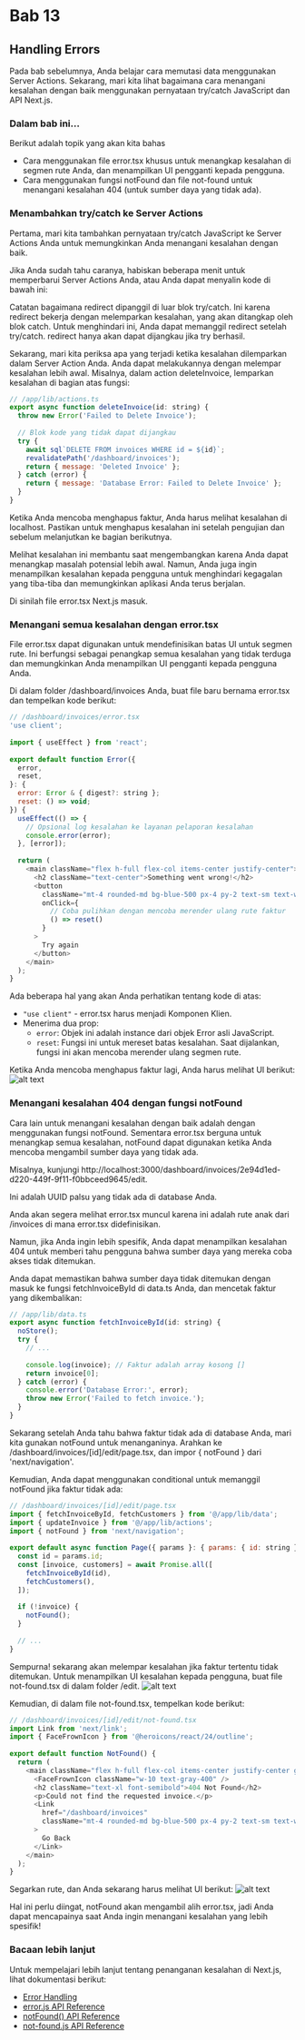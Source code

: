 # Bab 13

## Handling Errors
Pada bab sebelumnya, Anda belajar cara memutasi data menggunakan Server Actions. Sekarang, mari kita lihat bagaimana cara menangani kesalahan dengan baik menggunakan pernyataan try/catch JavaScript dan API Next.js.

### Dalam bab ini...
Berikut adalah topik yang akan kita bahas
- Cara menggunakan file error.tsx khusus untuk menangkap kesalahan di segmen rute Anda, dan menampilkan UI pengganti kepada pengguna.
- Cara menggunakan fungsi notFound dan file not-found untuk menangani kesalahan 404 (untuk sumber daya yang tidak ada).

### Menambahkan try/catch ke Server Actions
Pertama, mari kita tambahkan pernyataan try/catch JavaScript ke Server Actions Anda untuk memungkinkan Anda menangani kesalahan dengan baik.

Jika Anda sudah tahu caranya, habiskan beberapa menit untuk memperbarui Server Actions Anda, atau Anda dapat menyalin kode di bawah ini:

Catatan bagaimana redirect dipanggil di luar blok try/catch. Ini karena redirect bekerja dengan melemparkan kesalahan, yang akan ditangkap oleh blok catch. Untuk menghindari ini, Anda dapat memanggil redirect setelah try/catch. redirect hanya akan dapat dijangkau jika try berhasil.

Sekarang, mari kita periksa apa yang terjadi ketika kesalahan dilemparkan dalam Server Action Anda. Anda dapat melakukannya dengan melempar kesalahan lebih awal. Misalnya, dalam action deleteInvoice, lemparkan kesalahan di bagian atas fungsi:

```javascript
// /app/lib/actions.ts
export async function deleteInvoice(id: string) {
  throw new Error('Failed to Delete Invoice');
 
  // Blok kode yang tidak dapat dijangkau
  try {
    await sql`DELETE FROM invoices WHERE id = ${id}`;
    revalidatePath('/dashboard/invoices');
    return { message: 'Deleted Invoice' };
  } catch (error) {
    return { message: 'Database Error: Failed to Delete Invoice' };
  }
}
```

Ketika Anda mencoba menghapus faktur, Anda harus melihat kesalahan di localhost. Pastikan untuk menghapus kesalahan ini setelah pengujian dan sebelum melanjutkan ke bagian berikutnya.

Melihat kesalahan ini membantu saat mengembangkan karena Anda dapat menangkap masalah potensial lebih awal. Namun, Anda juga ingin menampilkan kesalahan kepada pengguna untuk menghindari kegagalan yang tiba-tiba dan memungkinkan aplikasi Anda terus berjalan.

Di sinilah file error.tsx Next.js masuk.

### Menangani semua kesalahan dengan error.tsx
File error.tsx dapat digunakan untuk mendefinisikan batas UI untuk segmen rute. Ini berfungsi sebagai penangkap semua kesalahan yang tidak terduga dan memungkinkan Anda menampilkan UI pengganti kepada pengguna Anda.

Di dalam folder /dashboard/invoices Anda, buat file baru bernama error.tsx dan tempelkan kode berikut:

```javascript
// /dashboard/invoices/error.tsx
'use client';
 
import { useEffect } from 'react';
 
export default function Error({
  error,
  reset,
}: {
  error: Error & { digest?: string };
  reset: () => void;
}) {
  useEffect(() => {
    // Opsional log kesalahan ke layanan pelaporan kesalahan
    console.error(error);
  }, [error]);
 
  return (
    <main className="flex h-full flex-col items-center justify-center">
      <h2 className="text-center">Something went wrong!</h2>
      <button
        className="mt-4 rounded-md bg-blue-500 px-4 py-2 text-sm text-white transition-colors hover:bg-blue-400"
        onClick={
          // Coba pulihkan dengan mencoba merender ulang rute faktur
          () => reset()
        }
      >
        Try again
      </button>
    </main>
  );
}
```

Ada beberapa hal yang akan Anda perhatikan tentang kode di atas:
- `"use client"` - error.tsx harus menjadi Komponen Klien.
- Menerima dua prop:
  - `error`: Objek ini adalah instance dari objek Error asli JavaScript.
  - `reset`: Fungsi ini untuk mereset batas kesalahan. Saat dijalankan, fungsi ini akan mencoba merender ulang segmen rute.

Ketika Anda mencoba menghapus faktur lagi, Anda harus melihat UI berikut:
![alt text](image-32.png)

### Menangani kesalahan 404 dengan fungsi notFound
Cara lain untuk menangani kesalahan dengan baik adalah dengan menggunakan fungsi notFound. Sementara error.tsx berguna untuk menangkap semua kesalahan, notFound dapat digunakan ketika Anda mencoba mengambil sumber daya yang tidak ada.

Misalnya, kunjungi http://localhost:3000/dashboard/invoices/2e94d1ed-d220-449f-9f11-f0bbceed9645/edit.

Ini adalah UUID palsu yang tidak ada di database Anda.

Anda akan segera melihat error.tsx muncul karena ini adalah rute anak dari /invoices di mana error.tsx didefinisikan.

Namun, jika Anda ingin lebih spesifik, Anda dapat menampilkan kesalahan 404 untuk memberi tahu pengguna bahwa sumber daya yang mereka coba akses tidak ditemukan.

Anda dapat memastikan bahwa sumber daya tidak ditemukan dengan masuk ke fungsi fetchInvoiceById di data.ts Anda, dan mencetak faktur yang dikembalikan:

```javascript
// /app/lib/data.ts
export async function fetchInvoiceById(id: string) {
  noStore();
  try {
    // ...
 
    console.log(invoice); // Faktur adalah array kosong []
    return invoice[0];
  } catch (error) {
    console.error('Database Error:', error);
    throw new Error('Failed to fetch invoice.');
  }
}
```

Sekarang setelah Anda tahu bahwa faktur tidak ada di database Anda, mari kita gunakan notFound untuk menanganinya. Arahkan ke /dashboard/invoices/[id]/edit/page.tsx, dan impor { notFound } dari 'next/navigation'.

Kemudian, Anda dapat menggunakan conditional untuk memanggil notFound jika faktur tidak ada:

```javascript
// /dashboard/invoices/[id]/edit/page.tsx
import { fetchInvoiceById, fetchCustomers } from '@/app/lib/data';
import { updateInvoice } from '@/app/lib/actions';
import { notFound } from 'next/navigation';
 
export default async function Page({ params }: { params: { id: string } }) {
  const id = params.id;
  const [invoice, customers] = await Promise.all([
    fetchInvoiceById(id),
    fetchCustomers(),
  ]);
 
  if (!invoice) {
    notFound();
  }
 
  // ...
}
```

Sempurna! <Page> sekarang akan melempar kesalahan jika faktur tertentu tidak ditemukan. Untuk menampilkan UI kesalahan kepada pengguna, buat file not-found.tsx di dalam folder /edit.
![alt text](image-33.png)

Kemudian, di dalam file not-found.tsx, tempelkan kode berikut:

```javascript
// /dashboard/invoices/[id]/edit/not-found.tsx
import Link from 'next/link';
import { FaceFrownIcon } from '@heroicons/react/24/outline';
 
export default function NotFound() {
  return (
    <main className="flex h-full flex-col items-center justify-center gap-2">
      <FaceFrownIcon className="w-10 text-gray-400" />
      <h2 className="text-xl font-semibold">404 Not Found</h2>
      <p>Could not find the requested invoice.</p>
      <Link
        href="/dashboard/invoices"
        className="mt-4 rounded-md bg-blue-500 px-4 py-2 text-sm text-white transition-colors hover:bg-blue-400"
      >
        Go Back
      </Link>
    </main>
  );
}
```

Segarkan rute, dan Anda sekarang harus melihat UI berikut:
![alt text](image-34.png)

Hal ini perlu diingat, notFound akan mengambil alih error.tsx, jadi Anda dapat mencapainya saat Anda ingin menangani kesalahan yang lebih spesifik!

### Bacaan lebih lanjut
Untuk mempelajari lebih lanjut tentang penanganan kesalahan di Next.js, lihat dokumentasi berikut:
- [Error Handling](https://nextjs.org/docs/advanced-features/error-handling)
- [error.js API Reference](https://nextjs.org/docs/api-reference/error)
- [notFound() API Reference](https://nextjs.org/docs/api-reference/notfound)
- [not-found.js API Reference](https://nextjs.org/docs/api-reference/notfound)
